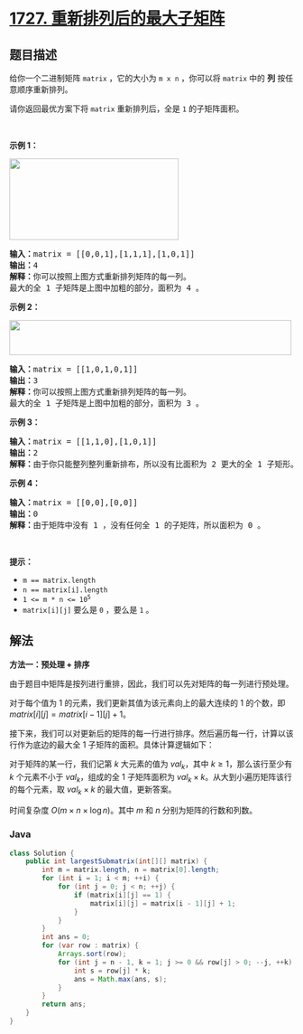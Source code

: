 # [1727. 重新排列后的最大子矩阵](https://leetcode.cn/problems/largest-submatrix-with-rearrangements)

## 题目描述

<p>给你一个二进制矩阵 <code>matrix</code> ，它的大小为 <code>m x n</code> ，你可以将 <code>matrix</code> 中的 <strong>列</strong> 按任意顺序重新排列。</p>

<p>请你返回最优方案下将 <code>matrix</code> 重新排列后，全是 <code>1</code> 的子矩阵面积。</p>

<p> </p>

<p><strong>示例 1：</strong></p>

<p><strong><img alt="" src="https://gcore.jsdelivr.net/gh/doocs/leetcode@main/solution/1700-1799/1727.Largest%20Submatrix%20With%20Rearrangements/images/screenshot-2020-12-30-at-40536-pm.png" style="width: 300px; height: 144px;" /></strong></p>

<pre>
<b>输入：</b>matrix = [[0,0,1],[1,1,1],[1,0,1]]
<b>输出：</b>4
<b>解释：</b>你可以按照上图方式重新排列矩阵的每一列。
最大的全 1 子矩阵是上图中加粗的部分，面积为 4 。
</pre>

<p><strong>示例 2：</strong></p>

<p><img alt="" src="https://gcore.jsdelivr.net/gh/doocs/leetcode@main/solution/1700-1799/1727.Largest%20Submatrix%20With%20Rearrangements/images/screenshot-2020-12-30-at-40852-pm.png" style="width: 500px; height: 62px;" /></p>

<pre>
<b>输入：</b>matrix = [[1,0,1,0,1]]
<b>输出：</b>3
<b>解释：</b>你可以按照上图方式重新排列矩阵的每一列。
最大的全 1 子矩阵是上图中加粗的部分，面积为 3 。
</pre>

<p><strong>示例 3：</strong></p>

<pre>
<b>输入：</b>matrix = [[1,1,0],[1,0,1]]
<b>输出：</b>2
<b>解释：</b>由于你只能整列整列重新排布，所以没有比面积为 2 更大的全 1 子矩形。</pre>

<p><strong>示例 4：</strong></p>

<pre>
<b>输入：</b>matrix = [[0,0],[0,0]]
<b>输出：</b>0
<b>解释：</b>由于矩阵中没有 1 ，没有任何全 1 的子矩阵，所以面积为 0 。</pre>

<p> </p>

<p><strong>提示：</strong></p>

<ul>
	<li><code>m == matrix.length</code></li>
	<li><code>n == matrix[i].length</code></li>
	<li><code>1 <= m * n <= 10<sup>5</sup></code></li>
	<li><code>matrix[i][j]</code> 要么是 <code>0</code> ，要么是 <code>1</code> 。</li>
</ul>

## 解法

**方法一：预处理 + 排序**

由于题目中矩阵是按列进行重排，因此，我们可以先对矩阵的每一列进行预处理。

对于每个值为 $1$ 的元素，我们更新其值为该元素向上的最大连续的 $1$ 的个数，即 $matrix[i][j]=matrix[i-1][j]+1$。

接下来，我们可以对更新后的矩阵的每一行进行排序。然后遍历每一行，计算以该行作为底边的最大全 $1$ 子矩阵的面积。具体计算逻辑如下：

对于矩阵的某一行，我们记第 $k$ 大元素的值为 $val_k$，其中 $k \geq 1$，那么该行至少有 $k$ 个元素不小于 $val_k$，组成的全 $1$ 子矩阵面积为 $val_k \times k$。从大到小遍历矩阵该行的每个元素，取 $val_k \times k$ 的最大值，更新答案。

时间复杂度 $O(m\times n\times \log n)$。其中 $m$ 和 $n$ 分别为矩阵的行数和列数。

### **Java**

```java
class Solution {
    public int largestSubmatrix(int[][] matrix) {
        int m = matrix.length, n = matrix[0].length;
        for (int i = 1; i < m; ++i) {
            for (int j = 0; j < n; ++j) {
                if (matrix[i][j] == 1) {
                    matrix[i][j] = matrix[i - 1][j] + 1;
                }
            }
        }
        int ans = 0;
        for (var row : matrix) {
            Arrays.sort(row);
            for (int j = n - 1, k = 1; j >= 0 && row[j] > 0; --j, ++k) {
                int s = row[j] * k;
                ans = Math.max(ans, s);
            }
        }
        return ans;
    }
}
```
